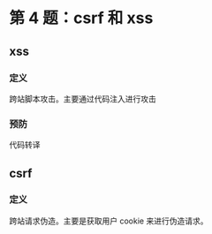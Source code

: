# 第 4 题：csrf 和 xss

## xss

### 定义

跨站脚本攻击。主要通过代码注入进行攻击

### 预防

代码转译

## csrf

### 定义

跨站请求伪造。主要是获取用户 cookie 来进行伪造请求。
